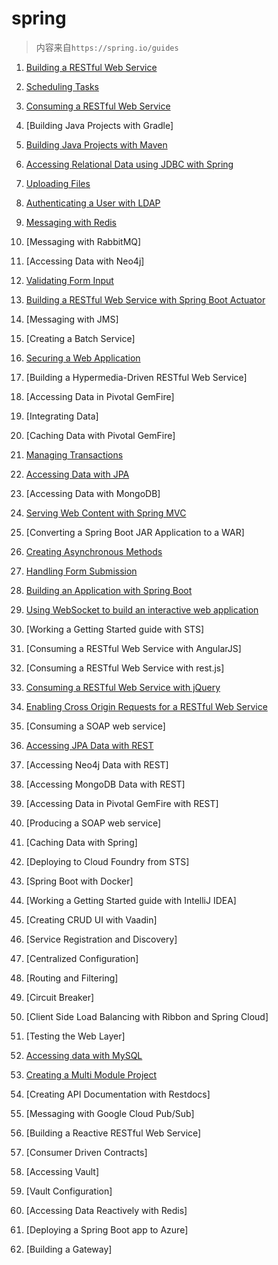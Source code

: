 # spring

>内容来自`https://spring.io/guides`

1. [Building a RESTful Web Service](md/1.md)

2. [Scheduling Tasks](md/2.md)

3. [Consuming a RESTful Web Service](md/3.md)

4. [Building Java Projects with Gradle]

5. [Building Java Projects with Maven](md/5.md)

6. [Accessing Relational Data using JDBC with Spring](md/6.md)

7. [Uploading Files](md/7.md)

8. [Authenticating a User with LDAP ](md/8.md)

9.  [Messaging with Redis](md/9.md)

10. [Messaging with RabbitMQ]

11. [Accessing Data with Neo4j]

12. [Validating Form Input](md/12.md)

13. [Building a RESTful Web Service with Spring Boot Actuator](md/13.md)

14. [Messaging with JMS]

15. [Creating a Batch Service]

16. [Securing a Web Application](md/16.md)

17. [Building a Hypermedia-Driven RESTful Web Service]

18. [Accessing Data in Pivotal GemFire]

19. [Integrating Data]

20. [Caching Data with Pivotal GemFire]

21. [Managing Transactions](md/21.md)

22. [Accessing Data with JPA](md/22.md)

23. [Accessing Data with MongoDB]

24. [Serving Web Content with Spring MVC](md/24.md)

25. [Converting a Spring Boot JAR Application to a WAR]

26. [Creating Asynchronous Methods](md/26.md)

27. [Handling Form Submission](md/27.md)

28. [Building an Application with Spring Boot](md/28.md)

29. [Using WebSocket to build an interactive web application](md/29.md)

30. [Working a Getting Started guide with STS]

31. [Consuming a RESTful Web Service with AngularJS]

32. [Consuming a RESTful Web Service with rest.js]

33. [Consuming a RESTful Web Service with jQuery](md/33.md)

34. [Enabling Cross Origin Requests for a RESTful Web Service](md/34.md)

35. [Consuming a SOAP web service]

36. [Accessing JPA Data with REST](md/36.md)

37. [Accessing Neo4j Data with REST]

38. [Accessing MongoDB Data with REST]

39. [Accessing Data in Pivotal GemFire with REST]

40. [Producing a SOAP web service]

41. [Caching Data with Spring]

42. [Deploying to Cloud Foundry from STS]

43. [Spring Boot with Docker]

44. [Working a Getting Started guide with IntelliJ IDEA]

45. [Creating CRUD UI with Vaadin]

46. [Service Registration and Discovery]

47. [Centralized Configuration]

48. [Routing and Filtering]

49. [Circuit Breaker]

50. [Client Side Load Balancing with Ribbon and Spring Cloud]

51. [Testing the Web Layer]

52. [Accessing data with MySQL](md/52.md)

53. [Creating a Multi Module Project](md/53.md)

54. [Creating API Documentation with Restdocs]

55. [Messaging with Google Cloud Pub/Sub]

56. [Building a Reactive RESTful Web Service]

57. [Consumer Driven Contracts]

58. [Accessing Vault]

59. [Vault Configuration]

60. [Accessing Data Reactively with Redis]

61. [Deploying a Spring Boot app to Azure]

62. [Building a Gateway]










